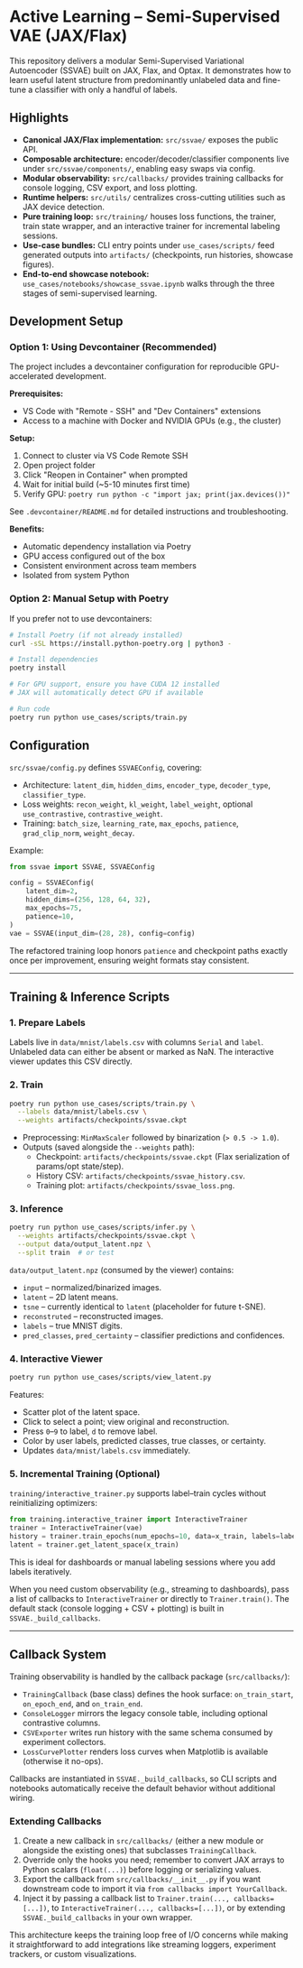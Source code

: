 Active Learning – Semi-Supervised VAE (JAX/Flax)
================================================

This repository delivers a modular Semi-Supervised Variational Autoencoder (SSVAE) built on JAX, Flax, and Optax. It demonstrates how to learn useful latent structure from predominantly unlabeled data and fine-tune a classifier with only a handful of labels. 

Highlights
---------
- **Canonical JAX/Flax implementation:** `src/ssvae/` exposes the public API.
- **Composable architecture:** encoder/decoder/classifier components live under `src/ssvae/components/`, enabling easy swaps via config.
- **Modular observability:** `src/callbacks/` provides training callbacks for console logging, CSV export, and loss plotting.
- **Runtime helpers:** `src/utils/` centralizes cross-cutting utilities such as JAX device detection.
- **Pure training loop:** `src/training/` houses loss functions, the trainer, train state wrapper, and an interactive trainer for incremental labeling sessions.
- **Use-case bundles:** CLI entry points under `use_cases/scripts/` feed generated outputs into `artifacts/` (checkpoints, run histories, showcase figures).
- **End-to-end showcase notebook:** `use_cases/notebooks/showcase_ssvae.ipynb` walks through the three stages of semi-supervised learning.






Development Setup
-----------------

### Option 1: Using Devcontainer (Recommended)

The project includes a devcontainer configuration for reproducible GPU-accelerated development.

**Prerequisites:**
- VS Code with "Remote - SSH" and "Dev Containers" extensions
- Access to a machine with Docker and NVIDIA GPUs (e.g., the cluster)

**Setup:**

1. Connect to cluster via VS Code Remote SSH
2. Open project folder
3. Click "Reopen in Container" when prompted
4. Wait for initial build (~5-10 minutes first time)
5. Verify GPU: `poetry run python -c "import jax; print(jax.devices())"`

See `.devcontainer/README.md` for detailed instructions and troubleshooting.

**Benefits:**
- Automatic dependency installation via Poetry
- GPU access configured out of the box
- Consistent environment across team members
- Isolated from system Python

### Option 2: Manual Setup with Poetry

If you prefer not to use devcontainers:

```bash
# Install Poetry (if not already installed)
curl -sSL https://install.python-poetry.org | python3 -

# Install dependencies
poetry install

# For GPU support, ensure you have CUDA 12 installed
# JAX will automatically detect GPU if available

# Run code
poetry run python use_cases/scripts/train.py
```


Configuration
-------------

`src/ssvae/config.py` defines `SSVAEConfig`, covering:

- Architecture: `latent_dim`, `hidden_dims`, `encoder_type`, `decoder_type`, `classifier_type`.
- Loss weights: `recon_weight`, `kl_weight`, `label_weight`, optional `use_contrastive`, `contrastive_weight`.
- Training: `batch_size`, `learning_rate`, `max_epochs`, `patience`,  `grad_clip_norm`, `weight_decay`.

Example:

```python
from ssvae import SSVAE, SSVAEConfig

config = SSVAEConfig(
    latent_dim=2,
    hidden_dims=(256, 128, 64, 32),
    max_epochs=75,
    patience=10,
)
vae = SSVAE(input_dim=(28, 28), config=config)
```

The refactored training loop honors `patience` and checkpoint paths exactly once per improvement, ensuring weight formats stay consistent.


---

Training & Inference Scripts
----------------------------

### 1. Prepare Labels

Labels live in `data/mnist/labels.csv` with columns `Serial` and `label`. Unlabeled data can either be absent or marked as NaN. The interactive viewer updates this CSV directly.

### 2. Train

```bash
poetry run python use_cases/scripts/train.py \
  --labels data/mnist/labels.csv \
  --weights artifacts/checkpoints/ssvae.ckpt
```

- Preprocessing: `MinMaxScaler` followed by binarization (`> 0.5 -> 1.0`).
- Outputs (saved alongside the `--weights` path):
  - Checkpoint: `artifacts/checkpoints/ssvae.ckpt` (Flax serialization of params/opt state/step).
  - History CSV: `artifacts/checkpoints/ssvae_history.csv`.
  - Training plot: `artifacts/checkpoints/ssvae_loss.png`.

### 3. Inference

```bash
poetry run python use_cases/scripts/infer.py \
  --weights artifacts/checkpoints/ssvae.ckpt \
  --output data/output_latent.npz \
  --split train  # or test
```

`data/output_latent.npz` (consumed by the viewer) contains:

- `input` – normalized/binarized images.
- `latent` – 2D latent means.
- `tsne` – currently identical to `latent` (placeholder for future t-SNE).
- `reconstruted` – reconstructed images.
- `labels` – true MNIST digits.
- `pred_classes`, `pred_certainty` – classifier predictions and confidences.

### 4. Interactive Viewer

```bash
poetry run python use_cases/scripts/view_latent.py
```

Features:

- Scatter plot of the latent space.
- Click to select a point; view original and reconstruction.
- Press `0`–`9` to label, `d` to remove label.
- Color by user labels, predicted classes, true classes, or certainty.
- Updates `data/mnist/labels.csv` immediately.

### 5. Incremental Training (Optional)

`training/interactive_trainer.py` supports label–train cycles without reinitializing optimizers:

```python
from training.interactive_trainer import InteractiveTrainer
trainer = InteractiveTrainer(vae)
history = trainer.train_epochs(num_epochs=10, data=x_train, labels=labels)
latent = trainer.get_latent_space(x_train)
```

This is ideal for dashboards or manual labeling sessions where you add labels iteratively.

When you need custom observability (e.g., streaming to dashboards), pass a list of callbacks to `InteractiveTrainer` or directly to `Trainer.train()`. The default stack (console logging + CSV + plotting) is built in `SSVAE._build_callbacks`.

---

Callback System
---------------

Training observability is handled by the callback package (`src/callbacks/`):

- `TrainingCallback` (base class) defines the hook surface: `on_train_start`, `on_epoch_end`, and `on_train_end`.
- `ConsoleLogger` mirrors the legacy console table, including optional contrastive columns.
- `CSVExporter` writes run history with the same schema consumed by experiment collectors.
- `LossCurvePlotter` renders loss curves when Matplotlib is available (otherwise it no-ops).

Callbacks are instantiated in `SSVAE._build_callbacks`, so CLI scripts and notebooks automatically receive the default behavior without additional wiring.

### Extending Callbacks

1. Create a new callback in `src/callbacks/` (either a new module or alongside the existing ones) that subclasses `TrainingCallback`.
2. Override only the hooks you need; remember to convert JAX arrays to Python scalars (`float(...)`) before logging or serializing values.
3. Export the callback from `src/callbacks/__init__.py` if you want downstream code to import it via `from callbacks import YourCallback`.
4. Inject it by passing a callback list to `Trainer.train(..., callbacks=[...])`, to `InteractiveTrainer(..., callbacks=[...])`, or by extending `SSVAE._build_callbacks` in your own wrapper.

This architecture keeps the training loop free of I/O concerns while making it straightforward to add integrations like streaming loggers, experiment trackers, or custom visualizations.
